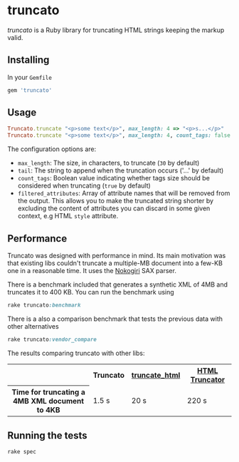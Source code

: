 # truncato

*truncato* is a Ruby library for truncating HTML strings keeping the markup valid.

## Installing

In your `Gemfile`

```ruby
gem 'truncato'
```
 
## Usage

```ruby
Truncato.truncate "<p>some text</p>", max_length: 4 => "<p>s...</p>"
Truncato.truncate "<p>some text</p>", max_length: 4, count_tags: false => "<p>some...</p>"
```

The configuration options are:

* `max_length`: The size, in characters, to truncate (`30` by default)
* `tail`: The string to append when the truncation occurs ('...' by default)
* `count_tags`: Boolean value indicating whether tags size should be considered when truncating (`true` by default)
* `filtered_attributes`: Array of attribute names that will be removed from the output. This allows you to make the truncated string shorter by excluding the content of attributes you can discard in some given context, e.g HTML `style` attribute.

## Performance

Truncato was designed with performance in mind. Its main motivation was that existing libs couldn't truncate a multiple-MB document into a few-KB one in a reasonable time. It uses the [Nokogiri](http://nokogiri.org/) SAX parser.

There is a benchmark included that generates a synthetic XML of 4MB and truncates it to 400 KB. You can run the benchmark using 

```ruby
rake truncato:benchmark
```

There is a also a comparison benchmark that tests the previous data with other alternatives

```ruby
rake truncato:vendor_compare
```

The results comparing truncato with other libs:

<table>
  <tr>
    <th></th>
    <th>Truncato</th>
    <th><a href="https://github.com/ianwhite/truncate_html">truncate_html</a></th>
    <th><a href="https://github.com/nono/HTML-Truncator">HTML Truncator</a></th>
  </tr>
  <tr>
    <th>Time for truncating a 4MB XML document to 4KB</th>
    <td>1.5 s</td>
    <td>20 s</td>
    <td>220 s</td>
  </tr>
</table>

## Running the tests

```ruby
rake spec
```


